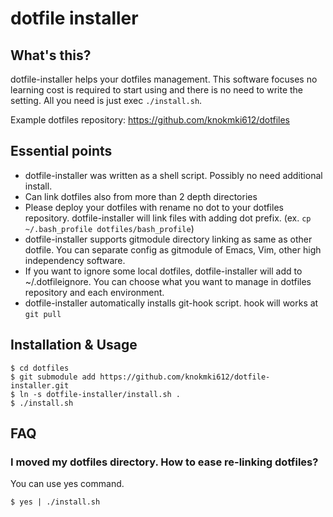 # dotfile installer

## What's this?

dotfile-installer helps your dotfiles management. This software focuses no learning cost is required to start using and there is no need to write the setting. All you need is just exec `./install.sh`.

Example dotfiles repository: https://github.com/knokmki612/dotfiles

## Essential points

* dotfile-installer was written as a shell script. Possibly no need additional install.
* Can link dotfiles also from more than 2 depth directories
* Please deploy your dotfiles with rename no dot to your dotfiles repository. dotfile-installer will link files with adding dot prefix. (ex. `cp ~/.bash_profile dotfiles/bash_profile`)
* dotfile-installer supports gitmodule directory linking as same as other dotfile. You can separate config as gitmodule of  Emacs, Vim, other high independency software.
* If you want to ignore some local dotfiles, dotfile-installer will add to ~/.dotfileignore. You can choose what you want to manage in dotfiles repository and each environment.
* dotfile-installer automatically installs git-hook script. hook will works at `git pull`

## Installation & Usage

```
$ cd dotfiles
$ git submodule add https://github.com/knokmki612/dotfile-installer.git
$ ln -s dotfile-installer/install.sh .
$ ./install.sh
```

## FAQ

### I moved my dotfiles directory. How to ease re-linking dotfiles?

You can use yes command.

```
$ yes | ./install.sh
```
